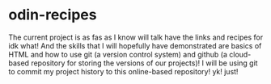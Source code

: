 # odin-recipes
The current project is as fas as I know will talk have the links and recipes for idk what! And the skills that I will hopefully have demonstrated are basics of HTML and how to use git (a version control system) and github (a cloud-based repository for storing the versions of our projects)! I will be using git to commit my project history to this online-based repository!
yk!
just!